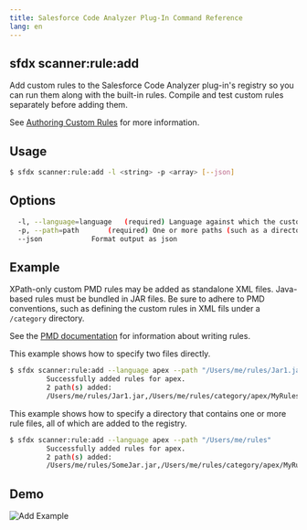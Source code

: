 ```yaml
---
title: Salesforce Code Analyzer Plug-In Command Reference
lang: en
---
```


## sfdx scanner:rule:add
Add custom rules to the Salesforce Code Analyzer plug-in's registry so you can run them along with the built-in rules. Compile and test custom rules separately before adding them.

See [Authoring Custom Rules](./en/v3.x/custom-rules/author/) for more information.

## Usage

```bash
$ sfdx scanner:rule:add -l <string> -p <array> [--json]
```
  
## Options

```bash
  -l, --language=language	(required) Language against which the custom rules will evaluate
  -p, --path=path		(required) One or more paths (such as a directory or JAR file) to custom rule definitions. Specify multiple values as a comma-separated list.
  --json			Format output as json

```
  
## Example
XPath-only custom PMD rules may be added as standalone XML files. Java-based rules must be bundled in JAR files. Be sure to adhere to PMD conventions, such as defining the custom rules in XML fils under a ```/category``` directory.

See the [PMD documentation](https://pmd.github.io/latest/pmd_userdocs_extending_writing_pmd_rules.html) for information about writing rules. 
  
This example shows how to specify two files directly.
```bash
$ sfdx scanner:rule:add --language apex --path "/Users/me/rules/Jar1.jar,/Users/me/rules/category/apex/MyRules.xml"
         Successfully added rules for apex.
         2 path(s) added:
         /Users/me/rules/Jar1.jar,/Users/me/rules/category/apex/MyRules.xml
```

This example shows how to specify a directory that contains one or more rule files, all of which are added to the registry.
```bash
$ sfdx scanner:rule:add --language apex --path "/Users/me/rules"
         Successfully added rules for apex.
         2 path(s) added:
         /Users/me/rules/SomeJar.jar,/Users/me/rules/category/apex/MyRules.xml
```

## Demo
![Add Example](./assets/images/add.gif) 
